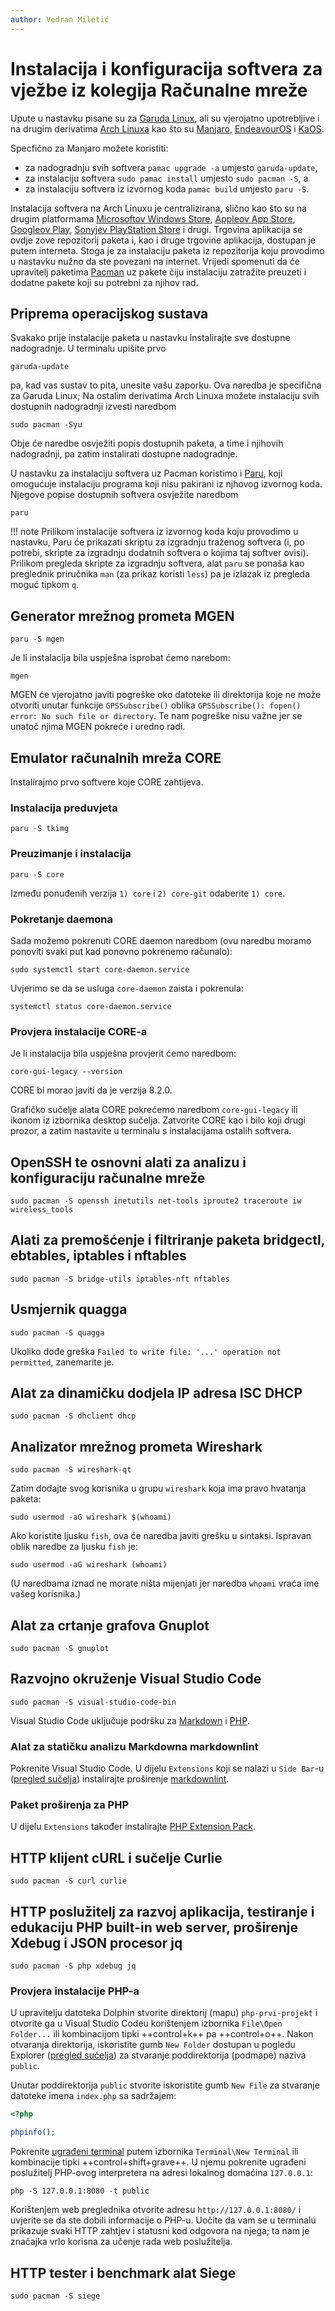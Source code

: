```yaml
---
author: Vedran Miletić
---
```


# Instalacija i konfiguracija softvera za vježbe iz kolegija Računalne mreže

Upute u nastavku pisane su za [Garuda Linux](https://garudalinux.org/), ali su vjerojatno upotrebljive i na drugim derivatima [Arch Linuxa](https://archlinux.org/) kao što su [Manjaro](https://manjaro.org/), [EndeavourOS](https://endeavouros.com/) i [KaOS](https://kaosx.us/).

Specfično za Manjaro možete koristiti:

- za nadogradnju svih softvera `pamac upgrade -a` umjesto `garuda-update`,
- za instalaciju softvera `sudo pamac install` umjesto `sudo pacman -S`, a
- za instalaciju softvera iz izvornog koda `pamac build` umjesto `paru -S`.

Instalacija softvera na Arch Linuxu je centralizirana, slično kao što su na drugim platformama [Microsoftov Windows Store](https://www.microsoft.com/en-us/store/apps), [Appleov App Store](https://www.apple.com/app-store/), [Googleov Play](https://play.google.com/store/apps), [Sonyjev PlayStation Store](https://store.playstation.com/en-hr/latest) i drugi. Trgovina aplikacija se ovdje zove repozitorij paketa i, kao i druge trgovine aplikacija, dostupan je putem interneta. Stoga je za instalaciju paketa iz repozitorija koju provodimo u nastavku nužno da ste povezani na internet. Vrijedi spomenuti da će upravitelj paketima [Pacman](https://wiki.archlinux.org/title/Pacman) uz pakete čiju instalaciju zatražite preuzeti i dodatne pakete koji su potrebni za njihov rad.

## Priprema operacijskog sustava

Svakako prije instalacije paketa u nastavku instalirajte sve dostupne nadogradnje. U terminalu upišite prvo

``` shell
garuda-update
```

pa, kad vas sustav to pita, unesite vašu zaporku. Ova naredba je specifična za Garuda Linux; Na ostalim derivatima Arch Linuxa možete instalaciju svih dostupnih nadogradnji izvesti naredbom

``` shell
sudo pacman -Syu
```

Obje će naredbe osvježiti popis dostupnih paketa, a time i njihovih nadogradnji, pa zatim instalirati dostupne nadogradnje.

U nastavku za instalaciju softvera uz Pacman koristimo i [Paru](https://github.com/Morganamilo/paru), koji omogućuje instalaciju programa koji nisu pakirani iz njhovog izvornog koda. Njegove popise dostupnih softvera osvježite naredbom

``` shell
paru
```

!!! note
    Prilikom instalacije softvera iz izvornog koda koju provodimo u nastavku, Paru će prikazati skriptu za izgradnju traženog softvera (i, po potrebi, skripte za izgradnju dodatnih softvera o kojima taj softver ovisi). Prilikom pregleda skripte za izgradnju softvera, alat `paru` se ponaša kao preglednik priručnika `man` (za prikaz koristi `less`) pa je izlazak iz pregleda moguć tipkom `q`.

## Generator mrežnog prometa MGEN

``` shell
paru -S mgen
```

Je li instalacija bila uspješna isprobat ćemo narebom:

``` shell
mgen
```

MGEN će vjerojatno javiti pogreške oko datoteke ili direktorija koje ne može otvoriti unutar funkcije `GPSSubscribe()` oblika `GPSSubscribe(): fopen() error: No such file or directory`. Te nam pogreške nisu važne jer se unatoč njima MGEN pokreće i uredno radi.

## Emulator računalnih mreža CORE

Instalirajmo prvo softvere koje CORE zahtijeva.

### Instalacija preduvjeta

``` shell
paru -S tkimg
```

### Preuzimanje i instalacija

``` shell
paru -S core
```

Između ponuđenih verzija `1) core` i `2) core-git` odaberite `1) core`.

### Pokretanje daemona

Sada možemo pokrenuti CORE daemon naredbom (ovu naredbu moramo ponoviti svaki put kad ponovno pokrenemo računalo):

``` shell
sudo systemctl start core-daemon.service
```

Uvjerimo se da se usluga `core-daemon` zaista i pokrenula:

``` shell
systemctl status core-daemon.service
```

### Provjera instalacije CORE-a

Je li instalacija bila uspješna provjerit ćemo naredbom:

``` shell
core-gui-legacy --version
```

CORE bi morao javiti da je verzija 8.2.0.

Grafičko sučelje alata CORE pokrećemo naredbom `core-gui-legacy` ili ikonom iz izbornika desktop sučelja. Zatvorite CORE kao i bilo koji drugi prozor, a zatim nastavite u terminalu s instalacijama ostalih softvera.

## OpenSSH te osnovni alati za analizu i konfiguraciju računalne mreže

``` shell
sudo pacman -S openssh inetutils net-tools iproute2 traceroute iw wireless_tools
```

## Alati za premošćenje i filtriranje paketa bridgectl, ebtables, iptables i nftables

``` shell
sudo pacman -S bridge-utils iptables-nft nftables
```

## Usmjernik quagga

``` shell
sudo pacman -S quagga
```

Ukoliko dođe greška `Failed to write file: '...' operation not permitted`, zanemarite je.

## Alat za dinamičku dodjela IP adresa ISC DHCP

``` shell
sudo pacman -S dhclient dhcp
```

## Analizator mrežnog prometa Wireshark

``` shell
sudo pacman -S wireshark-qt
```

Zatim dodajte svog korisnika u grupu `wireshark` koja ima pravo hvatanja paketa:

``` shell
sudo usermod -aG wireshark $(whoami)
```

Ako koristite ljusku `fish`, ova će naredba javiti grešku u sintaksi. Ispravan oblik naredbe za ljusku `fish` je:

``` shell
sudo usermod -aG wireshark (whoami)
```

(U naredbama iznad ne morate ništa mijenjati jer naredba `whoami` vraća ime vašeg korisnika.)

## Alat za crtanje grafova Gnuplot

``` shell
sudo pacman -S gnuplot
```

## Razvojno okruženje Visual Studio Code

``` shell
sudo pacman -S visual-studio-code-bin
```

Visual Studio Code uključuje podršku za [Markdown](https://code.visualstudio.com/docs/languages/markdown) i [PHP](https://code.visualstudio.com/docs/languages/php).

### Alat za statičku analizu Markdowna markdownlint

Pokrenite Visual Studio Code. U dijelu `Extensions` koji se nalazi u `Side Bar`-u ([pregled sučelja](https://code.visualstudio.com/docs/getstarted/userinterface)) instalirajte proširenje [markdownlint](https://marketplace.visualstudio.com/items?itemName=DavidAnson.vscode-markdownlint).

### Paket proširenja za PHP

U dijelu `Extensions` također instalirajte [PHP Extension Pack](https://marketplace.visualstudio.com/items?itemName=xdebug.php-pack).

## HTTP klijent cURL i sučelje Curlie

``` shell
sudo pacman -S curl curlie
```

## HTTP poslužitelj za razvoj aplikacija, testiranje i edukaciju PHP built-in web server, proširenje Xdebug i JSON procesor jq

``` shell
sudo pacman -S php xdebug jq
```

### Provjera instalacije PHP-a

U upravitelju datoteka Dolphin stvorite direktorij (mapu) `php-prvi-projekt` i otvorite ga u Visual Studio Codeu korištenjem izbornika `File\Open Folder...` ili kombinacijom tipki ++control+k++ pa ++control+o++. Nakon otvaranja direktorija, iskoristite gumb `New Folder` dostupan u pogledu Explorer ([pregled sučelja](https://code.visualstudio.com/docs/getstarted/userinterface)) za stvaranje poddirektorija (podmape) naziva `public`.

Unutar poddirektorija `public` stvorite iskoristite gumb `New File` za stvaranje datoteke imena `index.php` sa sadržajem:

``` php
<?php

phpinfo();
```

Pokrenite [ugrađeni terminal](https://code.visualstudio.com/docs/editor/integrated-terminal) putem izbornika `Terminal\New Terminal` ili kombinacije tipki ++control+shift+grave++. U njemu pokrenite ugrađeni poslužitelj PHP-ovog interpretera na adresi lokalnog domaćina `127.0.0.1`:

``` shell
php -S 127.0.0.1:8080 -t public
```

Korištenjem web preglednika otvorite adresu `http://127.0.0.1:8080/` i uvjerite se da ste dobili informacije o PHP-u. Uočite da vam se u terminalu prikazuje svaki HTTP zahtjev i statusni kod odgovora na njega; ta nam je značajka vrlo korisna za učenje rada web poslužitelja.

## HTTP tester i benchmark alat Siege

``` shell
sudo pacman -S siege
```

